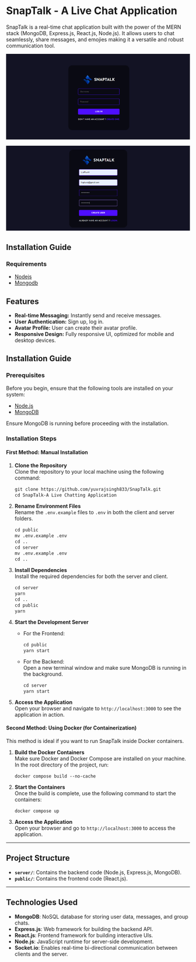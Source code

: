 
# SnapTalk - A Live Chat Application

SnapTalk is a real-time chat application built with the power of the MERN stack (MongoDB, Express.js, React.js, Node.js). It allows users to chat seamlessly, share messages, and emojies making it a versatile and robust communication tool.

![login page](./images/Login.png)

![Registration page](./images/Registration.png)

## Installation Guide

### Requirements
- [Nodejs](https://nodejs.org/en/download)
- [Mongodb](https://www.mongodb.com/docs/manual/administration/install-community/)

## Features
- **Real-time Messaging:** Instantly send and receive messages.
- **User Authentication:** Sign up, log in.
- **Avatar Profile:** User can create their avatar profile.
- **Responsive Design:** Fully responsive UI, optimized for mobile and desktop devices.

## Installation Guide

### Prerequisites
Before you begin, ensure that the following tools are installed on your system:
- [Node.js](https://nodejs.org/en/download)
- [MongoDB](https://www.mongodb.com/docs/manual/administration/install-community/)

Ensure MongoDB is running before proceeding with the installation.

### Installation Steps

#### First Method: Manual Installation

1. **Clone the Repository**  
   Clone the repository to your local machine using the following command:
   ```shell
   git clone https://github.com/yuvrajsingh833/SnapTalk.git
   cd SnapTalk-A Live Chatting Application
   ```

2. **Rename Environment Files**  
   Rename the `.env.example` files to `.env` in both the client and server folders.
   ```shell
   cd public
   mv .env.example .env
   cd ..
   cd server
   mv .env.example .env
   cd ..
   ```

3. **Install Dependencies**  
   Install the required dependencies for both the server and client.
   ```shell
   cd server
   yarn
   cd ..
   cd public
   yarn
   ```

4. **Start the Development Server**  
   - For the Frontend:
     ```shell
     cd public
     yarn start
     ```
   - For the Backend:  
     Open a new terminal window and make sure MongoDB is running in the background.
     ```shell
     cd server
     yarn start
     ```

5. **Access the Application**  
   Open your browser and navigate to `http://localhost:3000` to see the application in action.

#### Second Method: Using Docker (for Containerization)

This method is ideal if you want to run SnapTalk inside Docker containers.

1. **Build the Docker Containers**  
   Make sure Docker and Docker Compose are installed on your machine. In the root directory of the project, run:
   ```shell
   docker compose build --no-cache
   ```

2. **Start the Containers**  
   Once the build is complete, use the following command to start the containers:
   ```shell
   docker compose up
   ```

3. **Access the Application**  
   Open your browser and go to `http://localhost:3000` to access the application.

---

## Project Structure

- **`server/`**: Contains the backend code (Node.js, Express.js, MongoDB).
- **`public/`**: Contains the frontend code (React.js).

---

## Technologies Used

- **MongoDB**: NoSQL database for storing user data, messages, and group chats.
- **Express.js**: Web framework for building the backend API.
- **React.js**: Frontend framework for building interactive UIs.
- **Node.js**: JavaScript runtime for server-side development.
- **Socket.io**: Enables real-time bi-directional communication between clients and the server.
